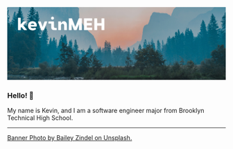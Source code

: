 <img src = "Banner.png" width = "800" height = "auto">

### Hello! 👋

My name is Kevin, and I am a software engineer major from Brooklyn Technical High School.

___

[Banner Photo by Bailey Zindel on Unsplash.](https://unsplash.com/photos/NRQV-hBF10M)
